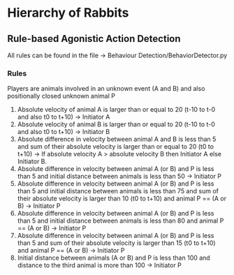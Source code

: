 # Hierarchy of Rabbits

## Rule-based Agonistic Action Detection

All rules can be found in the file -> Behaviour Detection/BehaviorDetector.py

### Rules

Players are animals involved in an unknown event (A and B) and also positionally closed unknown animal P

1. Absolute velocity of animal A is larger than or equal to 20 (t-10 to t-0 and also t0 to t+10) -> Initiator A 
2. Absolute velocity of animal B is larger than or equal to 20 (t-10 to t-0 and also t0 to t+10) -> Initiator B
3. Absolute difference in velocity between animal A and B is less than 5 and sum of their absolute velocity is larger than or equal to 20 (t0 to t+10) -> 
    If absolute velocity A > absolute velocity B then Initiator A else Initiator B.
4. Absolute difference in velocity between animal A (or B) and P is less than 5 and initial distance between animals is less than 50 -> Initiator P
5. Absolute difference in velocity between animal A (or B) and P is less than 5 and initial distance between animals is less than 75 and sum of their absolute velocity is larger than 10 (t0 to t+10) and animal P == (A or B) 
    -> Initiator P
6. Absolute difference in velocity between animal A (or B) and P is less than 5 and initial distance between animals is less than 80 and animal P == (A or B) 
    -> Initiator P
7. Absolute difference in velocity between animal A (or B) and P is less than 5 and sum of their absolute velocity is larger than 15 (t0 to t+10) and animal P == (A or B) 
    -> Initiator P
8. Initial distance between animals (A or B) and P is less than 100 and distance to the third animal is more than 100 -> Initiator P
